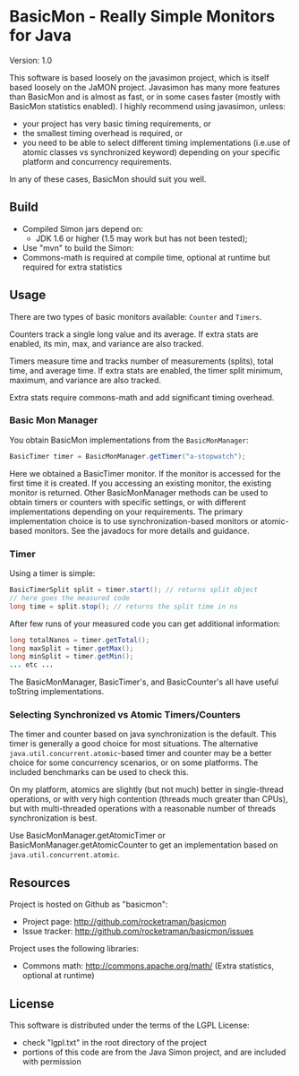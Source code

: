 # BasicMon - Really Simple Monitors for Java

Version: 1.0

This software is based loosely on the javasimon project, which is itself based loosely on the JaMON project.
Javasimon has many more features than BasicMon and is almost as fast, or in some cases faster (mostly with BasicMon
statistics enabled). I highly recommend using javasimon, unless:

  * your project has very basic timing requirements, or
  * the smallest timing overhead is required, or
  * you need to be able to select different timing implementations (i.e.use of atomic classes vs synchronized keyword)
    depending on your specific platform and concurrency requirements.

In any of these cases, BasicMon should suit you well.

## Build

  * Compiled Simon jars depend on:
    * JDK 1.6 or higher (1.5 may work but has not been tested);
  * Use "mvn" to build the Simon:
  * Commons-math is required at compile time, optional at runtime but required for extra statistics

## Usage

There are two types of basic monitors available: `Counter` and `Timers`.

Counters track a single long value and its average. If extra stats are enabled, its min, max, and variance are
also tracked.

Timers measure time and tracks number of measurements (splits), total time, and average time. If extra stats are
enabled, the timer split minimum, maximum, and variance are also tracked.

Extra stats require commons-math and add significant timing overhead.

### Basic Mon Manager

You obtain BasicMon implementations from the `BasicMonManager`:

```java
BasicTimer timer = BasicMonManager.getTimer("a-stopwatch");
```

Here we obtained a BasicTimer monitor. If the monitor is accessed for the first time it is created. If you accessing
an existing monitor, the existing monitor is returned. Other BasicMonManager methods can be used to obtain timers
or counters with specific settings, or with different implementations depending on your requirements. The primary
implementation choice is to use synchronization-based monitors or atomic-based monitors. See the javadocs for more
details and guidance.

### Timer

Using a timer is simple:

```java
BasicTimerSplit split = timer.start(); // returns split object
// here goes the measured code
long time = split.stop(); // returns the split time in ns
```

After few runs of your measured code you can get additional information:

```java
long totalNanos = timer.getTotal();
long maxSplit = timer.getMax();
long minSplit = timer.getMin();
... etc ...
```

The BasicMonManager, BasicTimer's, and BasicCounter's all have useful toString implementations.

### Selecting Synchronized vs Atomic Timers/Counters

The timer and counter based on java synchronization is the default. This timer is generally a good
choice for most situations. The alternative `java.util.concurrent.atomic`-based timer and counter may
be a better choice for some concurrency scenarios, or on some platforms. The included benchmarks can
be used to check this.

On my platform, atomics are slightly (but not much) better in single-thread operations, or with very
high contention (threads much greater than CPUs), but with multi-threaded operations with a reasonable
number of threads synchronization is best.

Use BasicMonManager.getAtomicTimer or BasicMonManager.getAtomicCounter to get an implementation based on
`java.util.concurrent.atomic`.

## Resources

Project is hosted on Github as "basicmon":
  * Project page: http://github.com/rocketraman/basicmon
  * Issue tracker: http://github.com/rocketraman/basicmon/issues

Project uses the following libraries:
  * Commons math: http://commons.apache.org/math/ (Extra statistics, optional at runtime)

## License

This software is distributed under the terms of the LGPL License:
  * check "lgpl.txt" in the root directory of the project
  * portions of this code are from the Java Simon project, and are included with permission
